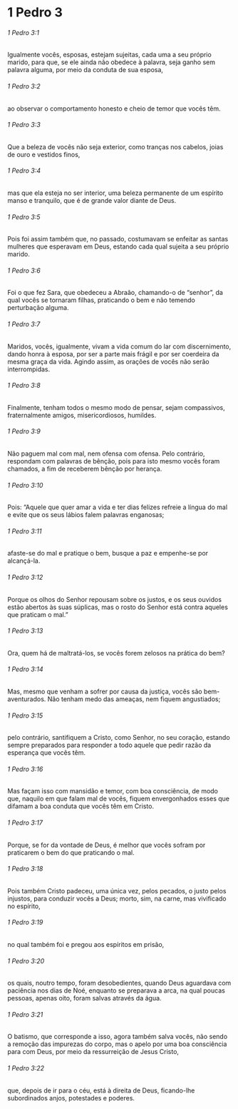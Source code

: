 # 1 Pedro 3

###### 1 Pedro 3:1

Igualmente vocês, esposas, estejam sujeitas, cada uma a seu próprio marido, para que, se ele ainda não obedece à palavra, seja ganho sem palavra alguma, por meio da conduta de sua esposa,

###### 1 Pedro 3:2

ao observar o comportamento honesto e cheio de temor que vocês têm.

###### 1 Pedro 3:3

Que a beleza de vocês não seja exterior, como tranças nos cabelos, joias de ouro e vestidos finos,

###### 1 Pedro 3:4

mas que ela esteja no ser interior, uma beleza permanente de um espírito manso e tranquilo, que é de grande valor diante de Deus.

###### 1 Pedro 3:5

Pois foi assim também que, no passado, costumavam se enfeitar as santas mulheres que esperavam em Deus, estando cada qual sujeita a seu próprio marido.

###### 1 Pedro 3:6

Foi o que fez Sara, que obedeceu a Abraão, chamando-o de “senhor”, da qual vocês se tornaram filhas, praticando o bem e não temendo perturbação alguma.

###### 1 Pedro 3:7

Maridos, vocês, igualmente, vivam a vida comum do lar com discernimento, dando honra à esposa, por ser a parte mais frágil e por ser coerdeira da mesma graça da vida. Agindo assim, as orações de vocês não serão interrompidas.

###### 1 Pedro 3:8

Finalmente, tenham todos o mesmo modo de pensar, sejam compassivos, fraternalmente amigos, misericordiosos, humildes.

###### 1 Pedro 3:9

Não paguem mal com mal, nem ofensa com ofensa. Pelo contrário, respondam com palavras de bênção, pois para isto mesmo vocês foram chamados, a fim de receberem bênção por herança.

###### 1 Pedro 3:10

Pois: “Aquele que quer amar a vida e ter dias felizes refreie a língua do mal e evite que os seus lábios falem palavras enganosas;

###### 1 Pedro 3:11

afaste-se do mal e pratique o bem, busque a paz e empenhe-se por alcançá-la.

###### 1 Pedro 3:12

Porque os olhos do Senhor repousam sobre os justos, e os seus ouvidos estão abertos às suas súplicas, mas o rosto do Senhor está contra aqueles que praticam o mal.”

###### 1 Pedro 3:13

Ora, quem há de maltratá-los, se vocês forem zelosos na prática do bem?

###### 1 Pedro 3:14

Mas, mesmo que venham a sofrer por causa da justiça, vocês são bem-aventurados. Não tenham medo das ameaças, nem fiquem angustiados;

###### 1 Pedro 3:15

pelo contrário, santifiquem a Cristo, como Senhor, no seu coração, estando sempre preparados para responder a todo aquele que pedir razão da esperança que vocês têm.

###### 1 Pedro 3:16

Mas façam isso com mansidão e temor, com boa consciência, de modo que, naquilo em que falam mal de vocês, fiquem envergonhados esses que difamam a boa conduta que vocês têm em Cristo.

###### 1 Pedro 3:17

Porque, se for da vontade de Deus, é melhor que vocês sofram por praticarem o bem do que praticando o mal.

###### 1 Pedro 3:18

Pois também Cristo padeceu, uma única vez, pelos pecados, o justo pelos injustos, para conduzir vocês a Deus; morto, sim, na carne, mas vivificado no espírito,

###### 1 Pedro 3:19

no qual também foi e pregou aos espíritos em prisão,

###### 1 Pedro 3:20

os quais, noutro tempo, foram desobedientes, quando Deus aguardava com paciência nos dias de Noé, enquanto se preparava a arca, na qual poucas pessoas, apenas oito, foram salvas através da água.

###### 1 Pedro 3:21

O batismo, que corresponde a isso, agora também salva vocês, não sendo a remoção das impurezas do corpo, mas o apelo por uma boa consciência para com Deus, por meio da ressurreição de Jesus Cristo,

###### 1 Pedro 3:22

que, depois de ir para o céu, está à direita de Deus, ficando-lhe subordinados anjos, potestades e poderes.

